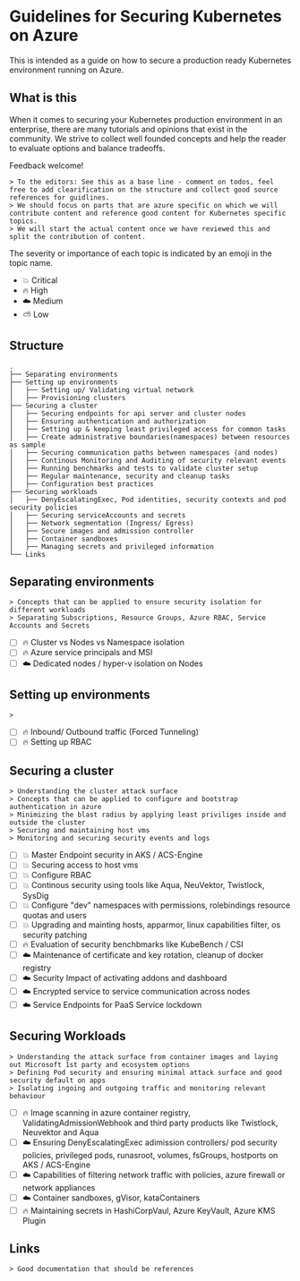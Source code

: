 # Guidelines for Securing Kubernetes on Azure

This is intended as a guide on how to secure a production ready Kubernetes environment running on Azure.

## What is this

When it comes to securing your Kubernetes production environment in an enterprise, there are many tutorials and opinions that exist in the community.
We strive to collect well founded concepts and help the reader to evaluate options and balance tradeoffs.

Feedback welcome!

    > To the editors: See this as a base line - comment on todos, feel free to add clearification on the structure and collect good source references for guidlines. 
    > We should focus on parts that are azure specific on which we will contribute content and reference good content for Kubernetes specific topics.
    > We will start the actual content once we have reviewed this and split the contribution of content.

The severity or importance of each topic is indicated by an emoji in the topic name.

* :boom: Critical
* :fire: High
* :cloud: Medium
* :partly_sunny: Low

## Structure

    .
    ├── Separating environments
    ├── Setting up environments
    │   ├── Setting up/ Validating virtual network
    │   ├── Provisioning clusters 
    ├── Securing a cluster
    │   ├── Securing endpoints for api server and cluster nodes
    │   ├── Ensuring authentication and authorization
    │   ├── Setting up & keeping least privileged access for common tasks
    │   ├── Create administrative boundaries(namespaces) between resources as sample
    │   ├── Securing communication paths between namespaces (and nodes)   
    │   ├── Continous Monitoring and Auditing of security relevant events
    │   ├── Running benchmarks and tests to validate cluster setup
    │   ├── Regular maintenance, security and cleanup tasks
    │   ├── Configuration best practices        
    ├── Securing workloads
    │   ├── DenyEscalatingExec, Pod identities, security contexts and pod security policies
    │   ├── Securing serviceAccounts and secrets
    │   ├── Network segmentation (Ingress/ Egress)
    │   ├── Secure images and admission controller
    │   ├── Container sandboxes
    │   ├── Managing secrets and privileged information
    └── Links

## Separating environments

    > Concepts that can be applied to ensure security isolation for different workloads
    > Separating Subscriptions, Resource Groups, Azure RBAC, Service Accounts and Secrets

- [ ] :fire: Cluster vs Nodes vs Namespace isolation
- [ ] :fire: Azure service principals and MSI
- [ ] :cloud: Dedicated nodes / hyper-v isolation on Nodes

## Setting up environments

    > 
    
- [ ] :fire: Inbound/ Outbound traffic (Forced Tunneling)
- [ ] :fire: Setting up RBAC

## Securing a cluster

    > Understanding the cluster attack surface
    > Concepts that can be applied to configure and bootstrap authentication in azure
    > Minimizing the blast radius by applying least priviliges inside and outside the cluster
    > Securing and maintaining host vms
    > Monitoring and securing security events and logs

- [ ] :boom: Master Endpoint security in AKS / ACS-Engine
- [ ] :boom: Securing access to host vms
- [ ] :boom: Configure RBAC
- [ ] :boom: Continous security using tools like Aqua, NeuVektor, Twistlock, SysDig
- [ ] :boom: Configure "dev" namespaces with permissions, rolebindings resource quotas and users
- [ ] :boom: Upgrading and mainting hosts, apparmor, linux capabilities filter, os security patching
- [ ] :fire: Evaluation of security benchbmarks like KubeBench / CSI
- [ ] :cloud: Maintenance of certificate and key rotation, cleanup of docker registry
- [ ] :cloud: Security Impact of activating addons and dashboard
- [ ] :cloud: Encrypted service to service communication across nodes
- [ ] :cloud: Service Endpoints for PaaS Service lockdown

## Securing Workloads

    > Understanding the attack surface from container images and laying out Microsoft 1st party and ecosystem options
    > Defining Pod security and ensuring minimal attack surface and good security default on apps
    > Isolating ingoing and outgoing traffic and monitoring relevant behaviour

- [ ] :fire: Image scanning in azure container registry, ValidatingAdmissionWebhook and third party products like Twistlock, Neuvektor and Aqua
- [ ] :cloud: Ensuring DenyEscalatingExec adimission controllers/ pod security policies, privileged pods, runasroot, volumes, fsGroups, hostports on AKS / ACS-Engine
- [ ] :cloud: Capabilities of filtering network traffic with policies, azure firewall or network appliances
- [ ] :cloud: Container sandboxes, gVisor, kataContainers
- [ ] :fire: Maintaining secrets in HashiCorpVaul, Azure KeyVault, Azure KMS Plugin

## Links
    > Good documentation that should be references
